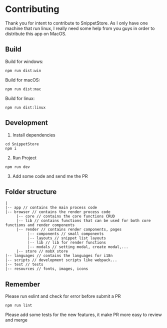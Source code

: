 # Contributing

Thank you for intent to contribute to SnippetStore. As I only have one machine that run linux, I really need some help from you guys in order to distribute this app on MacOS.

## Build

Build for windows:

```
npm run dist:win
```

Build for macOS:

```
npm run dist:mac
```

Build for linux:

```
npm run dist:linux
```

## Development

1.  Install dependencies

```
cd SnippetStore
npm i
```

2.  Run Project

```
npm run dev
```

3.  Add some code and send me the PR

## Folder structure

```
|
|-- app // contains the main process code
|-- browser // contains the render process code
     |-- core // contains the core functions CRUD
     |-- lib // contains functions that can be used for both core functions and render components
     |-- render // contains render components, pages
          |-- components // small components
          |-- layouts // snippet list layouts
          |-- lib // lib for render functions
          |-- modals // setting modal, create modal,...
     |-- store // mobX store
|-- languages // contains the languages for i18n
|-- scripts // development scripts like webpack...
|-- test // tests
|-- resources // fonts, images, icons
```

## Remember

Please run eslint and check for error before submit a PR

```
npm run lint
```

Please add some tests for the new features, it make PR more easy to review and merge
